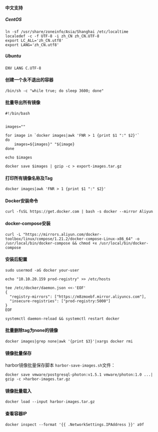 #### 中文支持

##### CentOS

```
ln -sf /usr/share/zoneinfo/Asia/Shanghai /etc/localtime
localedef -c -f UTF-8 -i zh_CN zh_CN.UTF-8
export LC_ALL='zh_CN.utf8'
export LANG='zh_CN.utf8'
```
##### Ubuntu

```
ENV LANG C.UTF-8
```

#### 创建一个永不退出的容器


```
/bin/sh -c "while true; do sleep 3600; done"
```



#### 批量导出所有镜像

```
#!/bin/bash


images=""

for image in `docker images|awk 'FNR > 1 {print $1 ":" $2}'`
do
    images=${images}" "${image}
done 

echo $images

docker save $images | gzip -c > export-images.tar.gz
```


#### 打印所有镜像名称及Tag

```
docker images|awk 'FNR > 1 {print $1 ":" $2}'
```


#### Docker安装命令


```
curl -fsSL https://get.docker.com | bash -s docker --mirror Aliyun
```


#### docker-compose安装


```
curl -L "https://mirrors.aliyun.com/docker-toolbox/linux/compose/1.21.2/docker-compose-Linux-x86_64" -o /usr/local/bin/docker-compose && chmod +x /usr/local/bin/docker-compose
```

#### 安装后配置


```
sudo usermod -aG docker your-user

echo "10.10.20.159 prod-registry" >> /etc/hosts

tee /etc/docker/daemon.json <<-'EOF'
{
  "registry-mirrors": ["https://m8zmoebf.mirror.aliyuncs.com"],
  "insecure-registries": ["prod-registry:5000"]
}
EOF

systemctl daemon-reload && systemctl restart docker
```



#### 批量删除tag为none的镜像


```
docker images|grep none|awk '{print $3}'|xargs docker rmi
```

#### 镜像批量保存

harbor镜像批量保存脚本 `harbor-save-images.sh`文件：


```
docker save vmware/postgresql-photon:v1.5.1 vmware/photon:1.0 ...| gzip -c >harbor-images.tar.gz
```

#### 镜像批量载入


```
docker load --input harbor-images.tar.gz
```

#### 查看容器IP

```
docker inspect --format '{{ .NetworkSettings.IPAddress }}' a9f
```





